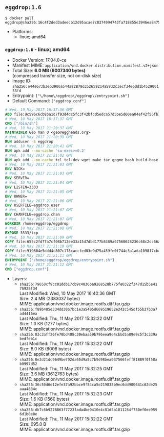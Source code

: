## `eggdrop:1.6`

```console
$ docker pull eggdrop@sha256:16c4f2ded3adeecb12d95acae7c8374994743fa718855e3946ea847521679778
```

-	Platforms:
	-	linux; amd64

### `eggdrop:1.6` - linux; amd64

-	Docker Version: 17.04.0-ce
-	Manifest MIME: `application/vnd.docker.distribution.manifest.v2+json`
-	Total Size: **6.0 MB (6007340 bytes)**  
	(compressed transfer size, not on-disk size)
-	Image ID: `sha256:e44e673b3eb3906a544a82878d352659214a5932c3ecf34e6dd1b452906153fd`
-	Entrypoint: `["\/home\/eggdrop\/eggdrop\/entrypoint.sh"]`
-	Default Command: `["eggdrop.conf"]`

```dockerfile
# Wed, 10 May 2017 16:37:36 GMT
ADD file:9c596c6cb8ba1d7f93d4dc5fc3f42bfcd5edca57d5be5d60ea04ef42f55fb7a8 in / 
# Wed, 10 May 2017 16:37:37 GMT
CMD ["/bin/sh"]
# Wed, 10 May 2017 21:20:37 GMT
MAINTAINER Geo Van O <geo@eggheads.org>
# Wed, 10 May 2017 21:20:39 GMT
RUN adduser -S eggdrop
# Wed, 10 May 2017 21:20:41 GMT
RUN apk add --no-cache 'su-exec>=0.2'
# Wed, 10 May 2017 21:21:02 GMT
RUN apk add --no-cache tcl tcl-dev wget make tar gpgme bash build-base   && wget ftp://ftp.eggheads.org/pub/eggdrop/source/1.6/eggdrop1.6.21.tar.gz   && wget ftp://ftp.eggheads.org/pub/eggdrop/source/1.6/eggdrop1.6.21.tar.gz.asc   && gpg --keyserver ha.pool.sks-keyservers.net --recv-key B0B3D92ABE1D20233A2ECB01DB909F5EE7C0E7F7   && gpg --batch --verify eggdrop1.6.21.tar.gz.asc eggdrop1.6.21.tar.gz   && rm eggdrop1.6.21.tar.gz.asc   && tar -zxvf eggdrop1.6.21.tar.gz   && rm eggdrop1.6.21.tar.gz   && ( cd eggdrop1.6.21     && CFLAGS="-std=gnu89" ./configure --with-tclinc=/usr/include/tcl.h --with-tcllib=/usr/lib/libtcl8.6.so     && make config     && make     && make install DEST=/home/eggdrop/eggdrop )   && rm -rf eggdrop1.6.21   && mkdir /home/eggdrop/eggdrop/data   && chown -R eggdrop /home/eggdrop/eggdrop   && apk del tcl-dev wget make tar gpgme build-base
# Wed, 10 May 2017 21:21:03 GMT
ENV NICK=
# Wed, 10 May 2017 21:21:03 GMT
ENV SERVER=
# Wed, 10 May 2017 21:21:04 GMT
ENV LISTEN=3333
# Wed, 10 May 2017 21:21:05 GMT
ENV OWNER=
# Wed, 10 May 2017 21:21:06 GMT
ENV USERFILE=eggdrop.user
# Wed, 10 May 2017 21:21:07 GMT
ENV CHANFILE=eggdrop.chan
# Wed, 10 May 2017 21:21:07 GMT
WORKDIR /home/eggdrop/eggdrop
# Wed, 10 May 2017 21:21:08 GMT
EXPOSE 3333/tcp
# Wed, 10 May 2017 21:21:09 GMT
COPY file:655c2fd77a7cf08b712ee33a15d7dbd177b8489a67560628236c68c2cc66aa58 in /home/eggdrop/eggdrop 
# Wed, 10 May 2017 21:21:10 GMT
COPY file:919804e5ddd4c807c178caccfed03e9d75a459fe0f744c3a1ada109817cb44ec in /home/eggdrop/eggdrop/scripts/ 
# Wed, 10 May 2017 21:21:11 GMT
ENTRYPOINT ["/home/eggdrop/eggdrop/entrypoint.sh"]
# Wed, 10 May 2017 21:21:12 GMT
CMD ["eggdrop.conf"]
```

-	Layers:
	-	`sha256:79650cf9cc01ddb17cb9c4036ba9268528b775fe0322f347d15b5e4176928f34`  
		Last Modified: Wed, 10 May 2017 16:40:36 GMT  
		Size: 2.4 MB (2383037 bytes)  
		MIME: application/vnd.docker.image.rootfs.diff.tar.gzip
	-	`sha256:f89b485e334dd30b7bc1e3a5405d669519652e242c545df55b27b3a7ad4416ea`  
		Last Modified: Thu, 11 May 2017 15:32:22 GMT  
		Size: 1.3 KB (1277 bytes)  
		MIME: application/vnd.docker.image.rootfs.diff.tar.gzip
	-	`sha256:83c3aff26fe70bd408c30ebaa59b796eea9e4cbbd5a89e9c5f3c339abedfeb1c`  
		Last Modified: Thu, 11 May 2017 15:32:22 GMT  
		Size: 8.0 KB (8008 bytes)  
		MIME: application/vnd.docker.image.rootfs.diff.tar.gzip
	-	`sha256:0e2d21dc9649be702da65d9a5c7b9d98bea037566feff81889f0f58ab0997d52`  
		Last Modified: Thu, 11 May 2017 15:32:25 GMT  
		Size: 3.6 MB (3612763 bytes)  
		MIME: application/vnd.docker.image.rootfs.diff.tar.gzip
	-	`sha256:36c50d6e12efe37a92bbce9f54ca5e219835b9ec6dd900641c62de25aaa4834c`  
		Last Modified: Thu, 11 May 2017 15:32:23 GMT  
		Size: 1.6 KB (1560 bytes)  
		MIME: application/vnd.docker.image.rootfs.diff.tar.gzip
	-	`sha256:db7c6b9278863f7723fada4be9410e4c81d5a1811264f730ef0ee9596d1b0e8e`  
		Last Modified: Thu, 11 May 2017 15:32:22 GMT  
		Size: 695.0 B  
		MIME: application/vnd.docker.image.rootfs.diff.tar.gzip
